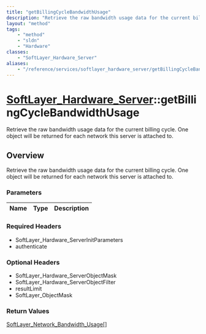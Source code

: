 ```yaml
---
title: "getBillingCycleBandwidthUsage"
description: "Retrieve the raw bandwidth usage data for the current billing cycle. One object will be returned for each network this s... "
layout: "method"
tags:
    - "method"
    - "sldn"
    - "Hardware"
classes:
    - "SoftLayer_Hardware_Server"
aliases:
    - "/reference/services/softlayer_hardware_server/getBillingCycleBandwidthUsage"
---
```

# [SoftLayer_Hardware_Server](/reference/services/SoftLayer_Hardware_Server)::getBillingCycleBandwidthUsage

Retrieve the raw bandwidth usage data for the current billing cycle. One object will be returned for each network this server is attached to.


## Overview 
Retrieve the raw bandwidth usage data for the current billing cycle. One object will be returned for each network this server is attached to.

### Parameters 
|Name | Type | Description |
| --- | --- | --- |


### Required Headers
* SoftLayer_Hardware_ServerInitParameters
* authenticate

### Optional Headers
* SoftLayer_Hardware_ServerObjectMask
* SoftLayer_Hardware_ServerObjectFilter
* resultLimit
* SoftLayer_ObjectMask

### Return Values
<a href='/reference/datatypes/SoftLayer_Network_Bandwidth_Usage'>SoftLayer_Network_Bandwidth_Usage[] </a>

